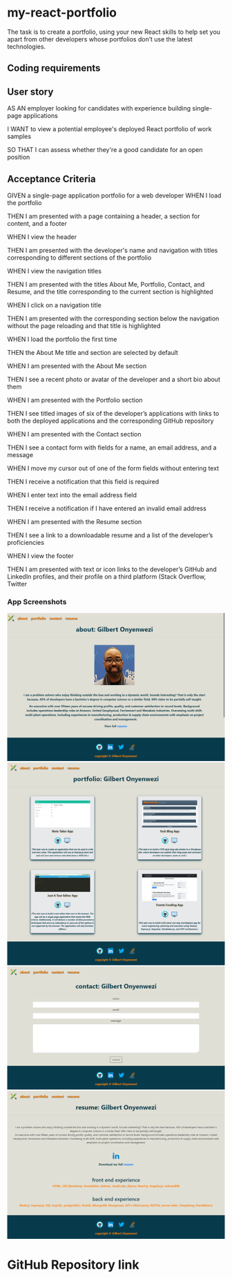 # my-react-portfolio

The task is to create a portfolio, using your new React skills to help set you apart from other developers whose portfolios don’t use the latest technologies.

## Coding requirements



## User story

AS AN employer looking for candidates with experience building single-page applications

I WANT to view a potential employee's deployed React portfolio of work samples

SO THAT I can assess whether they're a good candidate for an open position


## Acceptance Criteria


GIVEN a single-page application portfolio for a web developer
WHEN I load the portfolio

THEN I am presented with a page containing a header, a section for content, and a footer

WHEN I view the header

THEN I am presented with the developer's name and navigation with titles corresponding to different sections of the portfolio

WHEN I view the navigation titles

THEN I am presented with the titles About Me, Portfolio, Contact, and 
Resume, and the title corresponding to the current section is highlighted

WHEN I click on a navigation title

THEN I am presented with the corresponding section below the navigation without the page reloading and that title is highlighted

WHEN I load the portfolio the first time

THEN the About Me title and section are selected by default

WHEN I am presented with the About Me section

THEN I see a recent photo or avatar of the developer and a short bio about them

WHEN I am presented with the Portfolio section

THEN I see titled images of six of the developer’s applications with links to both the deployed applications and the corresponding GitHub repository

WHEN I am presented with the Contact section

THEN I see a contact form with fields for a name, an email address, and a message

WHEN I move my cursor out of one of the form fields without entering text

THEN I receive a notification that this field is required

WHEN I enter text into the email address field

THEN I receive a notification if I have entered an invalid email address

WHEN I am presented with the Resume section

THEN I see a link to a downloadable resume and a list of the developer’s proficiencies

WHEN I view the footer

THEN I am presented with text or icon links to the developer’s GitHub and LinkedIn profiles, and their profile on a third platform (Stack Overflow, Twitter



### App Screenshots

<img src="public/images/about.png">


<img src="public/images/portfolio.png">


<img src="public/images/contact.png">


<img src="public/images/resume.png">




# GitHub Repository link